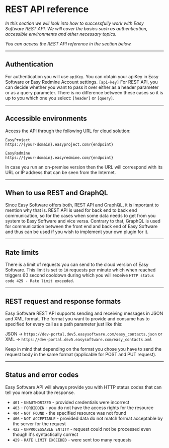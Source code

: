 # REST API reference

*In this section we will look into how to successfully work with Easy Software REST API. We will cover the basics such as authentication, accessible environments and other necessary topics.*

*You can access the REST API reference in the section below.*

---

## Authentication
For authentication you will use `apiKey`.
You can obtain your apiKey in Easy Software or Easy Redmine Account settings.
`[api-key]`
For REST API, you can decide whether you want to pass it over either as a header parameter or as a query parameter. There is no difference between these cases so it is up to you which one you select:
`[header]`
or
`[query]`.

---

## Accessible environments
Access the API through the following URL for cloud solution:

```http
EasyProject
https://{your-domain}.easyproject.com/{endpoint}

EasyRedmine
https://{your-domain}.easyredmine.com/{endpoint}
```

In case you run an on-premise version then the URL will correspond with its URL or IP address that can be seen from the Internet.

---

## When to use REST and GraphQL
Since Easy Software offers both, REST API and GraphQL, it is important to mention why that is.
REST API is used for back end to back end communication, so for the cases when some data needs to get from you system to Easy Software and vice versa.
Contrary to that, GraphQL is used for communication between the front end and back end of Easy Software and thus can be used if you wish to implement your own plugin for it.

---

## Rate limits
There is a limit of requests you can send to the cloud version of Easy Software. This limit is set to `10` requests per minute which when reached triggers 60 second cooldown during which you will receive `HTTP status code 429 - Rate limit exceeded`.

---

## REST request and response formats
Easy Software REST API supports sending and receiving messages in JSON and XML format. The format you want to provide and consume has to specified for every call as a path parameter just like this:

JSON → `https://dev-portal.dev5.easysoftware.com/easy_contacts.json`
or XML → `https://dev-portal.dev5.easysoftware.com/easy_contacts.xml`

Keep in mind that depending on the format you chose you have to send the request body in the same format (applicable for POST and PUT request).

---

## Status and error codes
Easy Software API will always provide you with HTTP status codes that can tell you more about the response.

- `401` - `UNAUTHORIZED` - provided credentials were incorrect
- `403` - `FORBIDDEN` - you do not have the access rights for the resource
- `404` - `NOT FOUND` - the specified resource was not found
- `406` - `NOT ACCEPTABLE` - provided data do not match format acceptable by the server for the request
- `422` - `UNPROCESSABLE ENTITY` - request could not be processed even though it's syntactically correct
- `429` - `RATE LIMIT EXCEEDED` - were sent too many requests
